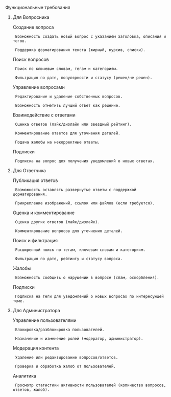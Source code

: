 ﻿Функциональные требования

1. Для Вопросника

   Создание вопроса

        Возможность создать новый вопрос с указанием заголовка, описания и тегов.

        Поддержка форматирования текста (жирный, курсив, списки).

   Поиск вопросов

        Поиск по ключевым словам, тегам и категориям.

        Фильтрация по дате, популярности и статусу (решен/не решен).

   Управление вопросами

        Редактирование и удаление собственных вопросов.

        Возможность отметить лучший ответ как решение.

   Взаимодействие с ответами

        Оценка ответов (лайк/дизлайк или звездный рейтинг).

        Комментирование ответов для уточнения деталей.

        Подача жалобы на некорректные ответы.

   Подписки

        Подписка на вопрос для получения уведомлений о новых ответах.

2. Для Ответчика

   Публикация ответов

        Возможность оставлять развернутые ответы с поддержкой форматирования.

        Прикрепление изображений, ссылок или файлов (если требуется).

   Оценка и комментирование

        Оценка других ответов (лайк/дизлайк).

        Комментирование вопросов для уточнения деталей.

   Поиск и фильтрация

        Расширенный поиск по тегам, ключевым словам и категориям.

        Фильтрация по дате, рейтингу и статусу вопроса.

   Жалобы

        Возможность сообщить о нарушении в вопросе (спам, оскорбления).

   Подписки

        Подписка на теги для уведомлений о новых вопросах по интересующей теме.

3. Для Администратора

   Управление пользователями

        Блокировка/разблокировка пользователей.

        Назначение и изменение ролей (модератор, администратор).

   Модерация контента

        Удаление или редактирование вопросов/ответов.

        Проверка и обработка жалоб от пользователей.

   Аналитика

        Просмотр статистики активности пользователей (количество вопросов, ответов, жалоб).